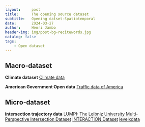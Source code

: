 ```yaml
---
layout:     post
title:      The opening source dataset
subtitle:   Opening datset-Spatiotemporal
date:       2024-03-27
author:     Henri Jambo
header-img: img/post-bg-recitewords.jpg
catalog: false
tags:
    - Open dataset
---
```


## Macro-dataset 
**Climate dataset**
    [Climate data](https://climexp.knmi.nl/start.cgi?id=51e9b9c2ffa5bf2a83a469eba86afa0f)

**American Government Open data**
    [Traffic data of America](https://catalog.data.gov/dataset)


## Micro-dataset

**intersection trajectory data**
    [LUMPI: The Leibniz University Multi-Perspective Intersection Dataset](https://data.uni-hannover.de/dataset/lumpi)
    [INTERACTION Dataset](https://interaction-dataset.com/)
    [levelxdata](https://levelxdata.com/)
